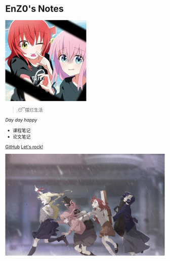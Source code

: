 <!-- _coverpage.md -->

# EnZ0's Notes 

![logo](/_media/kita.jpg)
> 😴摆烂生活

*Day day happy*
- 课程笔记
- 论文笔记


[GitHub](https://github.com/enz0cez/enz0cez.github.io)
[Let's rock!](/README.md)

<!-- 背景图片 -->

![](_media/bg.jpg)